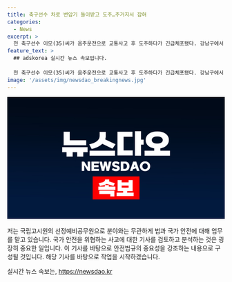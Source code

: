 ```yaml
---
title: 축구선수 차로 변압기 들이받고 도주…주거지서 잡혀
categories:
  - News
excerpt: >
  전 축구선수 이모(35)씨가 음주운전으로 교통사고 후 도주하다가 긴급체포됐다. 강남구에서 가로수와 변압기를 들이받고 도주하던 중 주거지에서 체포됐으며, 음주를 부인 중. 경찰은 음주 여부를 확인하기 위해 채혈을 진행 중. 이씨는 과거 강원FC에서 축구 경력을 가졌으며, 현재 경찰 조사를 받고 있다. (문자수: 150)
feature_text: >
  ## adskorea 실시간 뉴스 속보입니다.

  전 축구선수 이모(35)씨가 음주운전으로 교통사고 후 도주하다가 긴급체포됐다. 강남구에서 가로수와 변압기를 들이받고 도주하던 중 주거지에서 체포됐으며, 음주를 부인 중. 경찰은 음주 여부를 확인하기 위해 채혈을 진행 중. 이씨는 과거 강원FC에서 축구 경력을 가졌으며, 현재 경찰 조사를 받고 있다. (문자수: 150)
image: '/assets/img/newsdao_breakingnews.jpg'
---
```


<p><img src="/assets/img/newsdao_breakingnews.jpg" alt="adskorea 속보" /></p>

<p>저는 국립고시원의 선정예비공무원으로 분야와는 무관하게 법과 국가 안전에 대해 업무를 맡고 있습니다. 국가 안전을 위협하는 사고에 대한 기사를 검토하고 분석하는 것은 굉장히 중요한 일입니다. 이 기사를 바탕으로 안전법규의 중요성을 강조하는 내용으로 구성될 것입니다. 해당 기사를 바탕으로 작업을 시작하겠습니다.</p>
실시간 뉴스 속보는, <a href="https://newsdao.kr" rel="dofollow">https://newsdao.kr</a>


